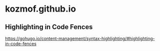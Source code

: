 # kozmof.github.io

## Highlighting in Code Fences
https://gohugo.io/content-management/syntax-highlighting/#highlighting-in-code-fences
